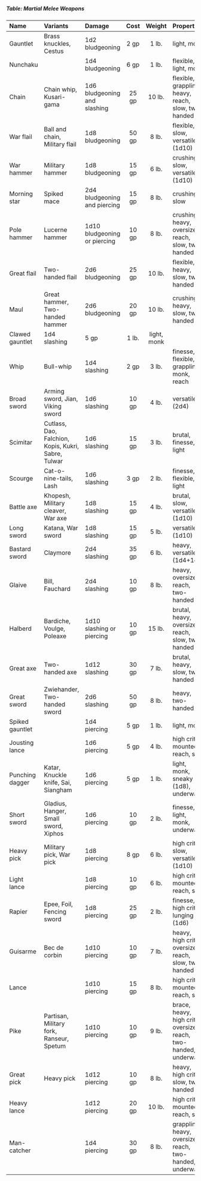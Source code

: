 ##### Table: Martial Melee Weapons
| Name | Variants | Damage | Cost | Weight | Properties |
|:-----|:---------|:-------|:----:|:------:|:-----------|
| Gauntlet | Brass knuckles, Cestus | 1d2 bludgeoning | 2 gp | 1 lb. | light, monk |
| Nunchaku | | 1d4 bludgeoning | 6 gp | 1 lb. | flexible, light, monk |
| Chain | Chain whip, Kusari-gama | 1d6 bludgeoning and slashing | 25 gp | 10 lb. | flexible, grappling, heavy, reach, slow, two-handed |
| War flail | Ball and chain, Military flail | 1d8 bludgeoning | 50 gp | 8 lb. | flexible, slow, versatile (1d10)
| War hammer | Military hammer | 1d8 bludgeoning | 15 gp | 6 lb. | crushing, slow, versatile (1d10) |
| Morning star | Spiked mace | 2d4 bludgeoning and piercing | 15 gp | 8 lb. | crushing, slow |
| Pole hammer | Lucerne hammer | 1d10 bludgeoning or piercing | 10 gp | 8 lb. | crushing, heavy, oversized, reach, slow, two-handed |
| Great flail | Two-handed flail | 2d6 bludgeoning | 25 gp | 10 lb. | flexible, heavy, slow, two-handed |
| Maul| Great hammer, Two-handed hammer | 2d6 bludgeoning | 20 gp | 10 lb. | crushing, heavy, slow, two-handed |
| Clawed gauntlet | 1d4 slashing | 5 gp | 1 lb. | light, monk |
| Whip | Bull-whip | 1d4 slashing | 2 gp | 3 lb. | finesse, flexible, grappling, monk, reach |
| Broad sword | Arming sword, Jian, Viking sword| 1d6 slashing | 10 gp | 4 lb. | versatile (2d4) |
| Scimitar | Cutlass, Dao, Falchion, Kopis, Kukri, Sabre, Tulwar | 1d6 slashing | 15 gp | 3 lb. | brutal, finesse, light |
| Scourge | Cat-o-nine-tails, Lash | 1d6 slashing | 3 gp | 2 lb. | finesse, flexible, light |
| Battle axe | Khopesh, Military cleaver, War axe | 1d8 slashing | 15 gp | 4 lb. | brutal, slow, versatile (1d10) |
| Long sword | Katana, War sword | 1d8 slashing | 15 gp | 5 lb. | versatile (1d10) |
| Bastard sword | Claymore | 2d4 slashing | 35 gp | 6 lb. | heavy, versatile (1d4+1d6) |
| Glaive | Bill, Fauchard | 2d4 slashing | 10 gp | 8 lb. | heavy, oversized, reach, two-handed |
| Halberd | Bardiche, Voulge, Poleaxe | 1d10 slashing or piercing | 10 gp | 15 lb. | brutal, heavy, oversized, reach, slow, two-handed |
| Great axe | Two-handed axe | 1d12 slashing | 30 gp | 7 lb. | brutal, heavy, slow, two-handed |
| Great sword | Zwiehander, Two-handed sword | 2d6 slashing | 50 gp | 8 lb. | heavy, two-handed |
| Spiked gauntlet | | 1d4 piercing | 5 gp | 1 lb. | light, monk |
| Jousting lance | | 1d6 piercing | 5 gp | 4 lb. | high crit, mounted, reach, slow |
| Punching dagger | Katar, Knuckle knife, Sai, Siangham | 1d6 piercing | 5 gp | 1 lb. | light, monk, sneaky (1d8), underwater |
| Short sword | Gladius, Hanger, Small sword, Xiphos | 1d6 piercing | 10 gp | 2 lb. | finesse, light, monk, underwater |
| Heavy pick | Military pick, War pick | 1d8 piercing | 8 gp | 6 lb. | high crit, slow, versatile (1d10) |
| Light lance | | 1d8 piercing | 10 gp | 6 lb. | high crit, mounted, reach, slow |
| Rapier | Epee, Foil, Fencing sword | 1d8 piercing | 25 gp | 2 lb. | finesse, high crit, lunging (1d6) |
| Guisarme | Bec de corbin | 1d10 piercing | 10 gp | 7 lb. | heavy, high crit, oversized, reach, slow, two-handed |
| Lance | | 1d10 piercing | 15 gp | 8 lb. | high crit, mounted, reach, slow |
| Pike | Partisan, Military fork, Ranseur, Spetum | 1d10 piercing | 10 gp | 9 lb. | brace, heavy, high crit, oversized, reach, two-handed, underwater |
| Great pick | Heavy pick | 1d12 piercing | 10 gp | 8 lb. | heavy, high crit, slow, two-handed |
| Heavy lance | | 1d12 piercing | 20 gp | 10 lb. | high crit, mounted, reach, slow |
| Man-catcher | | 1d4 piercing | 30 gp | 8 lb. | grappling, heavy, oversized, reach, two-handed, underwater |
